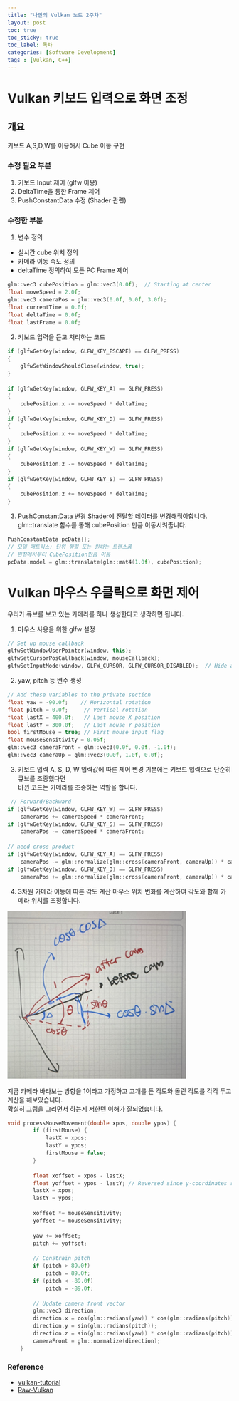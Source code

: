 ```yaml
---
title: "나만의 Vulkan 노트 2주차"
layout: post
toc: true
toc_sticky: true
toc_label: 목차
categories: [Software Development]
tags : [Vulkan, C++]
---
```



# Vulkan 키보드 입력으로 화면 조정
## 개요
키보드 A,S,D,W를 이용해서 Cube 이동 구현

### 수정 필요 부분
1. 키보드 Input 제어 (glfw 이용)
2. DeltaTime을 통한 Frame 제어
3. PushConstantData 수정 (Shader 관련)


### 수정한 부분
1. 변수 정의
- 실시간 cube 위치 정의
- 카메라 이동 속도 정의
- deltaTime 정의하여 모든 PC Frame 제어

```c++
glm::vec3 cubePosition = glm::vec3(0.0f);  // Starting at center
float moveSpeed = 2.0f;    
glm::vec3 cameraPos = glm::vec3(0.0f, 0.0f, 3.0f);
float currentTime = 0.0f; 
float deltaTime = 0.0f;
float lastFrame = 0.0f;
```


2. 키보드 입력을 듣고 처리하는 코드

```c++
if (glfwGetKey(window, GLFW_KEY_ESCAPE) == GLFW_PRESS)
{
    glfwSetWindowShouldClose(window, true);
}

if (glfwGetKey(window, GLFW_KEY_A) == GLFW_PRESS)
{
    cubePosition.x -= moveSpeed * deltaTime;
}
if (glfwGetKey(window, GLFW_KEY_D) == GLFW_PRESS)
{
    cubePosition.x += moveSpeed * deltaTime;
}
if (glfwGetKey(window, GLFW_KEY_W) == GLFW_PRESS)
{
    cubePosition.z -= moveSpeed * deltaTime;
}
if (glfwGetKey(window, GLFW_KEY_S) == GLFW_PRESS)
{
    cubePosition.z += moveSpeed * deltaTime;
}
```

3. PushConstantData 변경
Shader에 전달할 데이터를 변경해줘야합니다.  
glm::translate 함수를 통해 cubePosition 만큼 이동시켜줍니다.
```c++
PushConstantData pcData{};
// 모델 매트릭스: 단위 행렬 또는 원하는 트랜스폼
// 원점에서부터 CubePosition만큼 이동
pcData.model = glm::translate(glm::mat4(1.0f), cubePosition);

```



# Vulkan 마우스 우클릭으로 화면 제어
우리가 큐브를 보고 있는 카메라를 하나 생성한다고 생각하면 됩니다.

1. 마우스 사용을 위한 glfw 설정
```c++
// Set up mouse callback
glfwSetWindowUserPointer(window, this);
glfwSetCursorPosCallback(window, mouseCallback);
glfwSetInputMode(window, GLFW_CURSOR, GLFW_CURSOR_DISABLED);  // Hide and capture cursor
```

2. yaw, pitch 등 변수 생성
```c++
// Add these variables to the private section
float yaw = -90.0f;    // Horizontal rotation
float pitch = 0.0f;     // Vertical rotation
float lastX = 400.0f;   // Last mouse X position
float lastY = 300.0f;   // Last mouse Y position
bool firstMouse = true; // First mouse input flag
float mouseSensitivity = 0.05f;
glm::vec3 cameraFront = glm::vec3(0.0f, 0.0f, -1.0f);
glm::vec3 cameraUp = glm::vec3(0.0f, 1.0f, 0.0f);
```

3. 키보드 입력 A, S, D, W 입력값에 따른 제어 변경
기본에는 키보드 입력으로 단순히 큐브를 조종했다면  
바뀐 코드는 카메라를 조종하는 역할을 합니다.

```c++
 // Forward/Backward
if (glfwGetKey(window, GLFW_KEY_W) == GLFW_PRESS)
    cameraPos += cameraSpeed * cameraFront;
if (glfwGetKey(window, GLFW_KEY_S) == GLFW_PRESS)
    cameraPos -= cameraSpeed * cameraFront;
    
// need cross product
if (glfwGetKey(window, GLFW_KEY_A) == GLFW_PRESS)
    cameraPos -= glm::normalize(glm::cross(cameraFront, cameraUp)) * cameraSpeed;
if (glfwGetKey(window, GLFW_KEY_D) == GLFW_PRESS)
    cameraPos += glm::normalize(glm::cross(cameraFront, cameraUp)) * cameraSpeed;

```
4. 3차원 카메라 이동에 따른 각도 계산
마우스 위치 변화를 계산하여 각도와 함께 카메라 위치를 조정합니다.

![3D 마우스 프로세스 설명](./Images/Vulkan3DProcessMouse.PNG)

지금 카메라 바라보는 방향을 1이라고 가정하고 고개를 든 각도와 돌린 각도를 각각 두고 계산을 해보았습니다.  
확실히 그림을 그리면서 하는게 저한텐 이해가 잘되었습니다.   

```c++
void processMouseMovement(double xpos, double ypos) {
        if (firstMouse) {
            lastX = xpos;
            lastY = ypos;
            firstMouse = false;
        }

        float xoffset = xpos - lastX;
        float yoffset = ypos - lastY; // Reversed since y-coordinates range from bottom to top
        lastX = xpos;
        lastY = ypos;

        xoffset *= mouseSensitivity;
        yoffset *= mouseSensitivity;

        yaw += xoffset;
        pitch += yoffset;

        // Constrain pitch
        if (pitch > 89.0f)
            pitch = 89.0f;
        if (pitch < -89.0f)
            pitch = -89.0f;

        // Update camera front vector
        glm::vec3 direction;
        direction.x = cos(glm::radians(yaw)) * cos(glm::radians(pitch));
        direction.y = sin(glm::radians(pitch));
        direction.z = sin(glm::radians(yaw)) * cos(glm::radians(pitch));
        cameraFront = glm::normalize(direction);
    }

```




### Reference
- [vulkan-tutorial](https://vulkan-tutorial.com/)
- [Raw-Vulkan](https://alain.xyz/blog/raw-vulkan)

